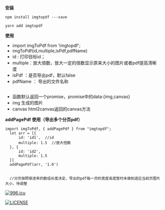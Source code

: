 **安装**

    npm install imgtopdf ---save
    
    yarn add imgtopdf



**使用**

* import imgToPdf from 'imgtopdf';  
* imgToPdf(id,multiple,isPdf,pdfName)
* id : 打印目标id； 
* multiple：放大倍数，放大一定的倍数显示原来大小的图片或者pdf提高清晰度 
* isPdf ：是否导出pdf，默认false
* pdfName ： 导出的文件名称

##
* 函数默认返回一个promise，promise中的data:{img,canvas}
* img 生成的图片
* canvas html2canvas返回的canvas方法




**addPagePdf 使用（导出多个分页pdf）**

    import imgToPdf, { addPagePdf } from "imgtopdf";
      let arr = [{
          id: 'id1',  //id
          multiple: 1.5  //放大倍数
      }, {
          id: 'id2',
          multiple: 1.5
      }]
      addPagePdf(arr, '1.0')

      
      //分页按照穿进来的数组长度决定，导出的pdf每一页的宽度高度暂时未做到适应当前页图片大小，待调整


[![996.icu](https://img.shields.io/badge/link-996.icu-red.svg)](https://996.icu)
  
  
  [![LICENSE](https://img.shields.io/badge/license-NPL%20(The%20996%20Prohibited%20License)-blue.svg)](https://github.com/996icu/996.ICU/blob/master/LICENSE)

